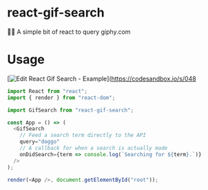 # react-gif-search

🕵️‍♀️ A simple bit of react to query giphy.com

# Usage

[![Edit React Gif Search - Example](https://codesandbox.io/static/img/play-codesandbox.svg)](https://codesandbox.io/s/048

```javascript
import React from "react";
import { render } from "react-dom";

import GifSearch from "react-gif-search";

const App = () => (
  <GifSearch
    // Feed a search term directly to the API
    query="doggo"
    // A callback for when a search is actually made
    onDidSearch={term => console.log(`Searching for ${term}.`)}
  />
);

render(<App />, document.getElementById("root"));
```
